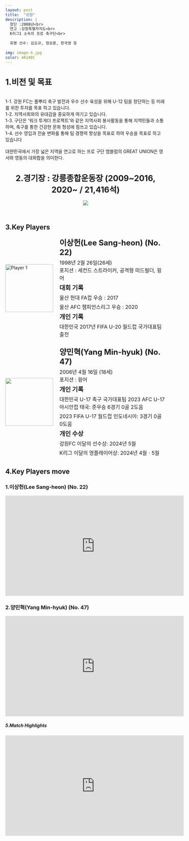 ```yaml
---
layout: post
title:  "강원"
description: |
  창단 :2008년<br> 
  연고 :강원특별자치도<br> 
  K리그1 소속의 프로 축구단<br>
  
  유명 선수: 김오규, 정승용, 한국영 등
 
img: image-4.jpg
color: 4A148C
---
```

<html>
<head>
  <title>Hyundai Motors Jeonbuk</title>
  <style>
    .player-info {
      display: flex;
      align-items: center;
      margin-bottom: 20px;
    }
    .player-info img {
      width: 150px;
      height: 150px;
      margin-right: 20px;
    }
    .player-info h3 {
      font-size: 24px;
      margin: 0;
    }
    .player-info p {
      font-size: 16px;
      margin: 5px 0;
    }
    h1{
      font-size: 25px;
    }
  </style>
  <h1>1.비전 및 목표</h1><br>
   1-1. 강원 FC는 풀뿌리 축구 발전과 우수 선수 육성을 위해 U-12 팀을 창단하는 등 미래를 위한 투자를 목표 하고 있습니다.  <br>
   1-2. 지역사회와의 유대감을 중요하게 여기고 있습니다.   <br>
   1-3. 구단은 '워크 투게더 프로젝트'와 같은 지역사회 봉사활동을 통해 지역민들과 소통하며, 축구를 통한 건강한 문화 형성에 힘쓰고 있습니다.<br>
   1-4. 선수 영입과 전술 변화를 통해 팀 경쟁력 향상을 목표로 하여 우승을 목표로 하고 있습니다<br><br>
   대한민국에서 가장 넓은 지역을 연고로 하는 프로 구단 엠블럼의 GREAT UNION은 영서와 영동의 대화합을 의미한다.<br>
</head>
<body>
  <header>
    <h1>2.경기장 : 강릉종합운동장 (2009~2016, 2020~ / 21,416석)</h1>
    <img src="https://bluewings.me/files/attach/images/14340816/404/789/015/facba60fcba03524159d7461ab423ac9.jpg">
  </header>
  <main>
    <section>
      <h2>3.Key Players</h2>
      <div class="player-info">
        <img src="https://i.namu.wiki/i/_3dWn9kkGrJynjQKidBbyVu2JKlBI3vKjNZkuypdbK-CiPT43AwcopcXTNf9U5O2gqbr8KTOJ1k02pGABlM9WQv1zm2_J-1WKJfYpIC5cwcqMA-oJY8Z8nZuUSPyugn8bnhFRHAzcqqRcuqfQYmBBg.webp"
          alt="Player 1">
        <div>
          <h3>이상헌(Lee Sang-heon) (No. 22)</h3> <p>1998년 2월 26일(26세) <br> 포지션 : 세컨드 스트라이커, 공격형 미드필더, 윙어</p>
          <p><strong style="font-size: 1.2em;">대회 기록</strong></p>
          <p>울산 현대 FA컵 우승 : 2017</p>
          <p>울산 AFC 챔피언스리그 우승 : 2020</p>
          <p><strong style="font-size: 1.2em;">개인 기록</strong></p>
          <p>대한민국 2017년 FIFA U-20 월드컵 국가대표팀 출전</p>
        </div>
      </div>
      <div class="player-info">
        <img src="https://i.namu.wiki/i/Ec9aXxSaZ4BFPsdkgj7z0TQ2UgiE2hDjJZWzOywWd80ZykJ8JSsLIf-DVx39x7fZJk-23OAi8pMxL-NHdfFqzSOKZoAdlN3o9fNaDsxdUdJ96RTzdDLsBLRr57ETGU05rB-ynrs0T_F-VYiIedx4Ow.webp">
        <div>
          <h3>양민혁(Yang Min-hyuk) (No. 47)</h3> <p>2006년 4월 16일 (18세) <br> 포지션 : 윙어</p>
          <p><strong style="font-size: 1.2em;">개인 기록</strong></p>
          <p>대한민국 U-17 축구 국가대표팀 2023 AFC U-17 아시안컵 태국: 준우승 6경기 0골 2도움</p>
          <p>2023 FIFA U-17 월드컵 인도네시아: 3경기 0골 0도움</p>
          <p><strong style="font-size: 1.2em;">개인 수상</strong></p>
          <p>강원FC 이달의 선수상: 2024년 5월</p>
          <p>K리그 이달의 영플레이어상: 2024년 4월ㆍ5월</p>
        </div>
      </div>
    </section>
    <section>
      <h2>4.Key Players move</h2>
      <h4>
      <h3>1.이상헌(Lee Sang-heon) (No. 22)</h3>
      <iframe width="560" height="315" src="https://www.youtube.com/embed/VsD1DUftgZg" frameborder="0" allow="accelerometer; autoplay; encrypted-media; gyroscope; picture-in-picture" allowfullscreen></iframe>
      <h3>2.양민혁(Yang Min-hyuk) (No. 47)</h3>
      <iframe width="560" height="315" src="https://www.youtube.com/embed/FItkuQSuDEM" frameborder="0" allow="accelerometer; autoplay; encrypted-media; gyroscope; picture-in-picture" allowfullscreen></iframe>
      </h4> 
    </section>
    <section>
      <h5>5.Match Highlights</h5>
      <iframe width="560" height="315" src="https://www.youtube.com/embed/ImC0Sl3B8QA" frameborder="0"
        allow="accelerometer; autoplay; encrypted-media; gyroscope; picture-in-picture" allowfullscreen></iframe>
    </section>
  </main>
</body>
</html>
